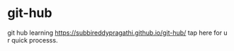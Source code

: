 # git-hub
git hub learning
https://subbireddypragathi.github.io/git-hub/  tap here for u r quick processs.
